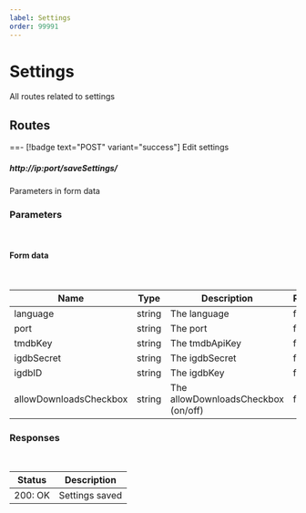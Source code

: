 ```yaml
---
label: Settings
order: 99991
---
```


# Settings

All routes related to settings

## Routes

==- [!badge text="POST" variant="success"] Edit settings

##### http://ip:port/saveSettings/

Parameters in form data

### Parameters
<br>

#### Form data
<br>

| Name | Type | Description | Required |
| ---- | ---- | ----------- | -------- |
| language | string | The language | false |
| port | string | The port | false |
| tmdbKey | string | The tmdbApiKey | false |
| igdbSecret | string | The igdbSecret | false |
| igdbID | string | The igdbKey | false |
| allowDownloadsCheckbox | string | The allowDownloadsCheckbox (on/off) | false |

### Responses
<br>

| Status | Description |
| ------ | ----------- |
| 200: OK | Settings saved |